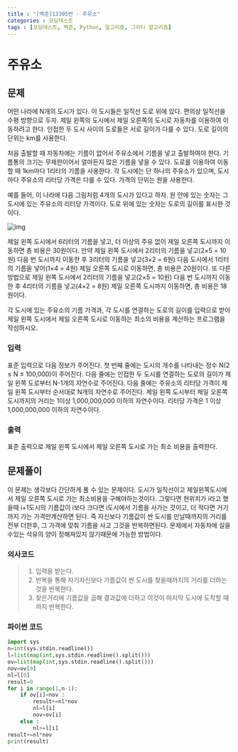 ```yaml
---
title : "[백준]13305번 - 주유소"
categories : 코딩테스트
tags : [코딩테스트, 백준, Python, 알고리즘, 그리디 알고리즘]
---
```


# 주유소

## 문제

어떤 나라에 N개의 도시가 있다. 이 도시들은 일직선 도로 위에 있다. 편의상 일직선을 수평 방향으로 두자. 제일 왼쪽의 도시에서 제일 오른쪽의 도시로 자동차를 이용하여 이동하려고 한다. 인접한 두 도시 사이의 도로들은 서로 길이가 다를 수 있다. 도로 길이의 단위는 km를 사용한다.

처음 출발할 때 자동차에는 기름이 없어서 주유소에서 기름을 넣고 출발하여야 한다. 기름통의 크기는 무제한이어서 얼마든지 많은 기름을 넣을 수 있다. 도로를 이용하여 이동할 때 1km마다 1리터의 기름을 사용한다. 각 도시에는 단 하나의 주유소가 있으며, 도시 마다 주유소의 리터당 가격은 다를 수 있다. 가격의 단위는 원을 사용한다.

예를 들어, 이 나라에 다음 그림처럼 4개의 도시가 있다고 하자. 원 안에 있는 숫자는 그 도시에 있는 주유소의 리터당 가격이다. 도로 위에 있는 숫자는 도로의 길이를 표시한 것이다. 

![img](https://onlinejudgeimages.s3-ap-northeast-1.amazonaws.com/problem/13305/1.png)

제일 왼쪽 도시에서 6리터의 기름을 넣고, 더 이상의 주유 없이 제일 오른쪽 도시까지 이동하면 총 비용은 30원이다. 만약 제일 왼쪽 도시에서 2리터의 기름을 넣고(2×5 = 10원) 다음 번 도시까지 이동한 후 3리터의 기름을 넣고(3×2 = 6원) 다음 도시에서 1리터의 기름을 넣어(1×4 = 4원) 제일 오른쪽 도시로 이동하면, 총 비용은 20원이다. 또 다른 방법으로 제일 왼쪽 도시에서 2리터의 기름을 넣고(2×5 = 10원) 다음 번 도시까지 이동한 후 4리터의 기름을 넣고(4×2 = 8원) 제일 오른쪽 도시까지 이동하면, 총 비용은 18원이다.

각 도시에 있는 주유소의 기름 가격과, 각 도시를 연결하는 도로의 길이를 입력으로 받아 제일 왼쪽 도시에서 제일 오른쪽 도시로 이동하는 최소의 비용을 계산하는 프로그램을 작성하시오.

### 입력

표준 입력으로 다음 정보가 주어진다. 첫 번째 줄에는 도시의 개수를 나타내는 정수 N(2 ≤ N ≤ 100,000)이 주어진다. 다음 줄에는 인접한 두 도시를 연결하는 도로의 길이가 제일 왼쪽 도로부터 N-1개의 자연수로 주어진다. 다음 줄에는 주유소의 리터당 가격이 제일 왼쪽 도시부터 순서대로 N개의 자연수로 주어진다. 제일 왼쪽 도시부터 제일 오른쪽 도시까지의 거리는 1이상 1,000,000,000 이하의 자연수이다. 리터당 가격은 1 이상 1,000,000,000 이하의 자연수이다. 

### 출력

표준 출력으로 제일 왼쪽 도시에서 제일 오른쪽 도시로 가는 최소 비용을 출력한다.



## 문제풀이

이 문제는 생각보다 간단하게 풀 수 있는 문제이다. 도시가 일직선이고 제일왼쪽도시에서 제일 오른쪽 도시로 가는 최소비용을 구해야하는것이다. 그렇다면 현위치가 i라고 했을때 i+1도시의 기름값이 i보다 크다면 i도시에서 기름을 사가는 것이고, 더 적다면 거기까지 가는 가격만계산하면 된다. 즉 자신보다 기름값이 싼 도시를 만날때까지의 거리를 전부 더한후, 그 가격에 맞춰 기름을 사고 그것을 반복하면된다. 문제에서 자동차에 실을수있는 석유의 양이 정해져있지 않기때문에 가능한 방법이다.

### 의사코드

> 1. 입력을 받는다.
> 2. 반복을 통해 자기자신보다 기름값이 싼 도시를 찾을때까지의 거리를 더하는것을 반복한다.
> 3. 찾은거리에 기름값을 곱해 결과값에 더하고 이것이 마지막 도시에 도착할 때 까지 반복한다.



### 파이썬 코드

```python
import sys
n=int(sys.stdin.readline())
l=list(map(int,sys.stdin.readline().split()))
ov=list(map(int,sys.stdin.readline().split()))
nov=ov[0]
nl=l[0]
result=0
for i in range(1,n-1):
    if ov[i]<nov :
        result+=nl*nov
        nl=l[i]
        nov=ov[i]
    else :
        nl+=l[i]
result+=nl*nov
print(result)
```

